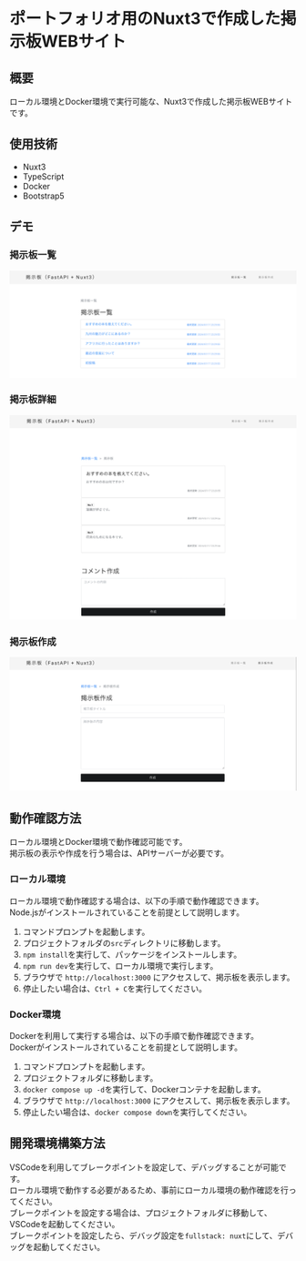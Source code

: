 # ポートフォリオ用のNuxt3で作成した掲示板WEBサイト

## 概要

ローカル環境とDocker環境で実行可能な、Nuxt3で作成した掲示板WEBサイトです。  

## 使用技術

- Nuxt3
- TypeScript
- Docker
- Bootstrap5

## デモ

### 掲示板一覧

![掲示板一覧画面の画像](images/ReadmeSiteImage.png)

### 掲示板詳細

![掲示板詳細画面の画像](images/ReadmeForumDetailImage.png)

### 掲示板作成

![掲示板作成画面の画像](images/ReadmeForumAddImage.png)

## 動作確認方法

ローカル環境とDocker環境で動作確認可能です。  
掲示板の表示や作成を行う場合は、APIサーバーが必要です。

### ローカル環境

ローカル環境で動作確認する場合は、以下の手順で動作確認できます。  
Node.jsがインストールされていることを前提として説明します。

1. コマンドプロンプトを起動します。
2. プロジェクトフォルダの`src`ディレクトリに移動します。
3. `npm install`を実行して、パッケージをインストールします。
4. `npm run dev`を実行して、ローカル環境で実行します。
5. ブラウザで `http://localhost:3000` にアクセスして、掲示板を表示します。
6. 停止したい場合は、`Ctrl + C`を実行してください。

### Docker環境

Dockerを利用して実行する場合は、以下の手順で動作確認できます。  
Dockerがインストールされていることを前提として説明します。

1. コマンドプロンプトを起動します。
2. プロジェクトフォルダに移動します。
3. `docker compose up -d`を実行して、Dockerコンテナを起動します。
4. ブラウザで `http://localhost:3000` にアクセスして、掲示板を表示します。
5. 停止したい場合は、`docker compose down`を実行してください。

## 開発環境構築方法

VSCodeを利用してブレークポイントを設定して、デバッグすることが可能です。  
ローカル環境で動作する必要があるため、事前にローカル環境の動作確認を行ってください。  
ブレークポイントを設定する場合は、プロジェクトフォルダに移動して、VSCodeを起動してください。  
ブレークポイントを設定したら、デバッグ設定を`fullstack: nuxt`にして、デバッグを起動してください。  
